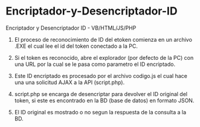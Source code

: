 # Encriptador-y-Desencriptador-ID
Encriptador y Desencriptador ID - VB/HTML/JS/PHP

1) El proceso de reconocimiento de ID del etoken comienza en un archivo .EXE el cual lee el id del token conectado a la PC.

2) Si el token es reconocido, abre el explorador (por defecto de la PC) con una URL por la cual se le pasa como parametro el ID encriptado.

3) Este ID encriptado es procesado por el archivo codigo.js el cual hace una una solicitud AJAX a la API (script.php).

4) script.php se encarga de desencriptar para devolver el ID original del token, si este es encontrado en la BD (base de datos) en formato JSON.

5) El ID original es mostrado o no segun la respuesta de la consulta a la BD.
